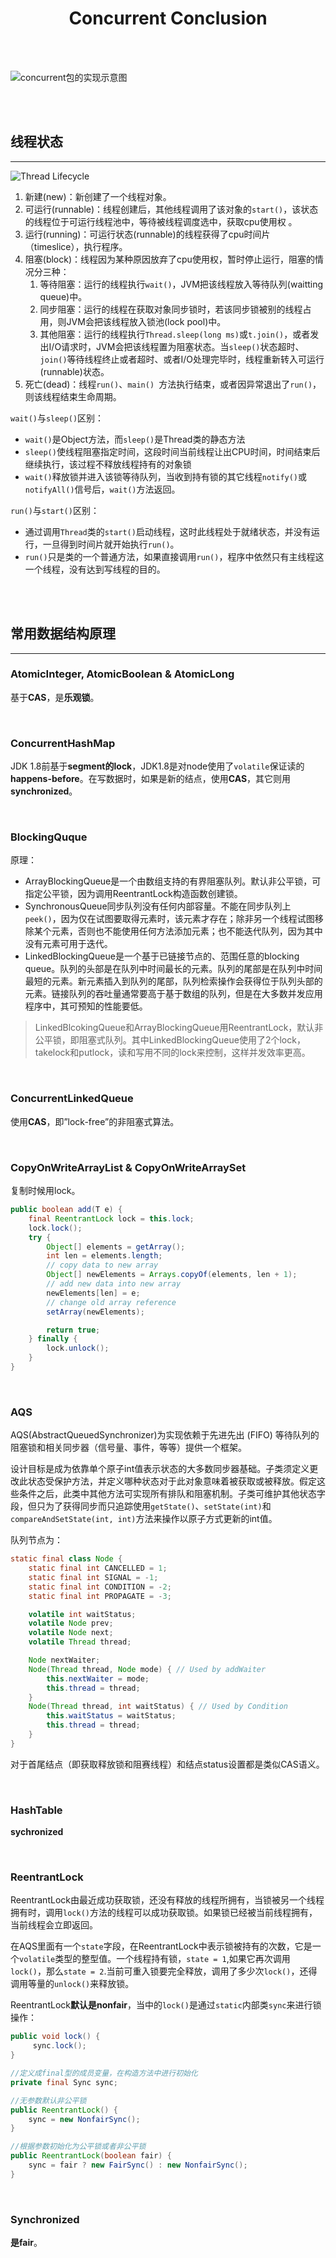 # <center>Concurrent Conclusion</center>



<br></br>

![concurrent包的实现示意图](./Images/overall.png)

<br></br>



## 线程状态
----

![Thread Lifecycle](./Images/thread_lifecycle.jpg)

1. 新建(new)：新创建了一个线程对象。
2. 可运行(runnable)：线程创建后，其他线程调用了该对象的`start()`，该状态的线程位于可运行线程池中，等待被线程调度选中，获取cpu使用权 。
3. 运行(running)：可运行状态(runnable)的线程获得了cpu时间片（timeslice），执行程序。
4. 阻塞(block)：线程因为某种原因放弃了cpu使用权，暂时停止运行，阻塞的情况分三种： 
    1. 等待阻塞：运行的线程执行`wait()`，JVM把该线程放入等待队列(waitting queue)中。
    2. 同步阻塞：运行的线程在获取对象同步锁时，若该同步锁被别的线程占用，则JVM会把该线程放入锁池(lock pool)中。
    3. 其他阻塞：运行的线程执行`Thread.sleep(long ms)`或`t.join()`，或者发出I/O请求时，JVM会把该线程置为阻塞状态。当`sleep()`状态超时、`join()`等待线程终止或者超时、或者I/O处理完毕时，线程重新转入可运行(runnable)状态。
5. 死亡(dead)：线程`run()`、`main() `方法执行结束，或者因异常退出了`run()`，则该线程结束生命周期。

`wait()`与`sleep()`区别：
* `wait()`是Object方法，而`sleep()`是Thread类的静态方法
*  `sleep()`使线程阻塞指定时间，这段时间当前线程让出CPU时间，时间结束后继续执行，该过程不释放线程持有的对象锁
* `wait()`释放锁并进入该锁等待队列，当收到持有锁的其它线程`notify()`或`notifyAll()`信号后，`wait()`方法返回。

`run()`与`start()`区别：
* 通过调用`Thread`类的`start()`启动线程，这时此线程处于就绪状态，并没有运行，一旦得到时间片就开始执行`run()`。
* `run()`只是类的一个普通方法，如果直接调用`run()`，程序中依然只有主线程这一个线程，没有达到写线程的目的。

<br></br>



## 常用数据结构原理
----
### AtomicInteger, AtomicBoolean & AtomicLong
基于**CAS**，是**乐观锁**。

<br>


### ConcurrentHashMap
JDK 1.8前基于**segment的lock**，JDK1.8是对node使用了`volatile`保证读的**happens-before**。在写数据时，如果是新的结点，使用**CAS**，其它则用**synchronized**。

<br>


### BlockingQuque
原理：
* ArrayBlockingQueue是一个由数组支持的有界阻塞队列。默认非公平锁，可指定公平锁，因为调用ReentrantLock构造函数创建锁。
* SynchronousQueue同步队列没有任何内部容量。不能在同步队列上`peek()`，因为仅在试图要取得元素时，该元素才存在；除非另一个线程试图移除某个元素，否则也不能使用任何方法添加元素；也不能迭代队列，因为其中没有元素可用于迭代。
* LinkedBlockingQueue是一个基于已链接节点的、范围任意的blocking queue。队列的头部是在队列中时间最长的元素。队列的尾部是在队列中时间最短的元素。新元素插入到队列的尾部，队列检索操作会获得位于队列头部的元素。链接队列的吞吐量通常要高于基于数组的队列，但是在大多数并发应用程序中，其可预知的性能要低。

> LinkedBlcokingQueue和ArrayBlockingQueue用ReentrantLock，默认非公平锁，即阻塞式队列。其中LinkedBlockingQueue使用了2个lock，takelock和putlock，读和写用不同的lock来控制，这样并发效率更高。

<br>


### ConcurrentLinkedQueue
使用**CAS**，即”lock-free”的非阻塞式算法。

<br>


### CopyOnWriteArrayList & CopyOnWriteArraySet
复制时候用lock。

```java
public boolean add(T e) {
    final ReentrantLock lock = this.lock;
    lock.lock();
    try {
        Object[] elements = getArray();
        int len = elements.length;
        // copy data to new array
        Object[] newElements = Arrays.copyOf(elements, len + 1);
        // add new data into new array
        newElements[len] = e;
        // change old array reference
        setArray(newElements);

        return true;
    } finally {
        lock.unlock();
    }
}
```

<br>


### AQS
AQS(AbstractQueuedSynchronizer)为实现依赖于先进先出 (FIFO) 等待队列的阻塞锁和相关同步器（信号量、事件，等等）提供一个框架。

设计目标是成为依靠单个原子int值表示状态的大多数同步器基础。子类须定义更改此状态受保护方法，并定义哪种状态对于此对象意味着被获取或被释放。假定这些条件之后，此类中其他方法可实现所有排队和阻塞机制。子类可维护其他状态字段，但只为了获得同步而只追踪使用`getState()`、`setState(int)`和`compareAndSetState(int, int)`方法来操作以原子方式更新的int值。

队列节点为：
```java
static final class Node {
	static final int CANCELLED = 1;
	static final int SIGNAL = -1;
	static final int CONDITION = -2;
	static final int PROPAGATE = -3;

	volatile int waitStatus;
	volatile Node prev;
	volatile Node next;
	volatile Thread thread;

	Node nextWaiter;
	Node(Thread thread, Node mode) { // Used by addWaiter
		this.nextWaiter = mode;
		this.thread = thread;
	}
	Node(Thread thread, int waitStatus) { // Used by Condition
		this.waitStatus = waitStatus;
		this.thread = thread;
	}
}
```

对于首尾结点（即获取释放锁和阻赛线程）和结点status设置都是类似CAS语义。


<br>


### HashTable
**sychronized**

<br>


### ReentrantLock
ReentrantLock由最近成功获取锁，还没有释放的线程所拥有，当锁被另一个线程拥有时，调用`lock()`方法的线程可以成功获取锁。如果锁已经被当前线程拥有，当前线程会立即返回。
        
在AQS里面有一个`state`字段，在ReentrantLock中表示锁被持有的次数，它是一个`volatile`类型的整型值。一个线程持有锁，`state = 1`,如果它再次调用`lock()`，那么`state = 2`.当前可重入锁要完全释放，调用了多少次`lock()`，还得调用等量的`unlock()`来释放锁。

ReentrantLock**默认是nonfair**，当中的`lock()`是通过`static`内部类`sync`来进行锁操作：

``` java
public void lock() {
     sync.lock();
}

//定义成final型的成员变量，在构造方法中进行初始化 
private final Sync sync;

//无参数默认非公平锁
public ReentrantLock() {
    sync = new NonfairSync();
}

//根据参数初始化为公平锁或者非公平锁 
public ReentrantLock(boolean fair) {
    sync = fair ? new FairSync() : new NonfairSync();
}
```

<br>


### Synchronized
**是fair**。

<br></br>


